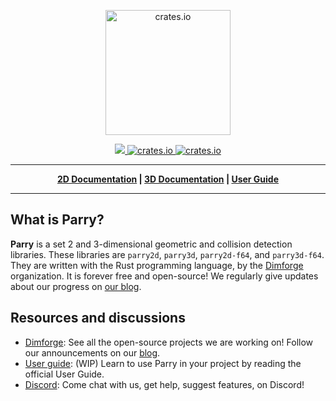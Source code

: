 <p align="center">
  <img src="https://parry.rs/img/logo_parry.svg" alt="crates.io" height="200px">
</p>
<p align="center">
    <a href="https://discord.gg/vt9DJSW">
        <img src="https://img.shields.io/discord/507548572338880513.svg?logo=discord&colorB=7289DA">
    </a>
    <a href="https://crates.io/crates/parry2d">
         <img src="https://img.shields.io/crates/v/parry2d.svg?style=flat-square" alt="crates.io">
    </a>
    <a href="https://crates.io/crates/parry3d">
         <img src="https://img.shields.io/crates/v/parry3d.svg?style=flat-square" alt="crates.io">
    </a>
</p>

-----

<p align = "center">
    <strong>
        <a href="http://docs.rs/parry2d">2D Documentation</a> | <a href="http://docs.rs/parry3d">3D Documentation</a> | <a href="http://parry.rs">User Guide</a>
    </strong>
</p>

-----

## What is Parry?

**Parry** is a set 2 and 3-dimensional geometric and collision detection libraries.
These libraries are `parry2d`, `parry3d`, `parry2d-f64`, and `parry3d-f64`. They are written with the Rust
programming language, by the [Dimforge](https://dimforge.com) organization. It is forever free
and open-source! We regularly give updates about our progress on [our blog](https://www.dimforge.com/blog).

## Resources and discussions
- [Dimforge](https://dimforge.com): See all the open-source projects we are working on! Follow our announcements
  on our [blog](https://www.dimforge.com/blog).
- [User guide](https://www.parry.rs/docs/): (WIP) Learn to use Parry in your project by reading the official User Guide.
- [Discord](https://discord.gg/vt9DJSW): Come chat with us, get help, suggest features, on Discord!
